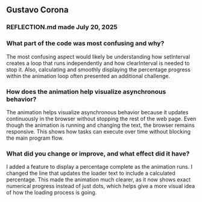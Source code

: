 ## Gustavo Corona
### REFLECTION.md made July 20, 2025

### What part of the code was most confusing and why?

The most confusing aspect would likely be understanding how setInterval creates a loop that runs independently and how clearInterval is needed to stop it. Also, calculating and smoothly displaying the percentage progress within the animation loop often presented an additional challenge.

### How does the animation help visualize asynchronous behavior?

The animation helps visualize asynchronous behavior because it updates continuously in the browser without stopping the rest of the web page. Even though the animation is running and changing the text, the browser remains responsive. This shows how tasks can execute over time without blocking the main program flow.

### What did you change or improve, and what effect did it have?

I added a feature to display a percentage complete as the animation runs. I changed the line that updates the loader text to include a calculated percentage. This made the animation much clearer, as it now shows exact numerical progress instead of just dots, which helps give a more visual idea of how the loading process is going. 